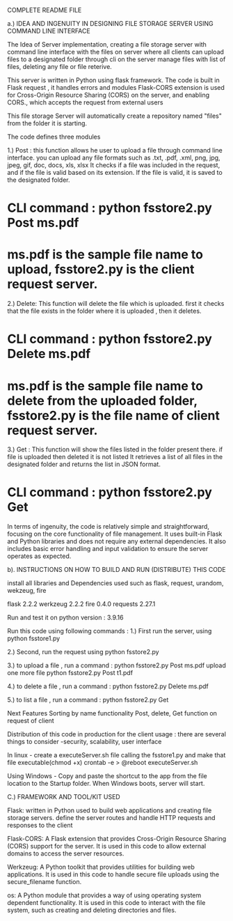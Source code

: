 COMPLETE README FILE


a.) IDEA AND INGENUITY IN DESIGNING FILE STORAGE SERVER USING COMMAND LINE INTERFACE


 The Idea of Server implementation, creating a file storage server with command line interface with the files on server where all clients can upload files to a designated folder through cli on the server manage files 
with list of files, deleting any file or file reterive.

This server is written in Python using flask framework.
The code is built in Flask request ,  it handles errors and modules
 Flask-CORS extension is used for Cross-Origin Resource Sharing (CORS) on the server, and enabling CORS., which accepts the request from external users

This file storage Server will automatically create a repository named "files" from the folder it is starting.

The code defines three modules

1.) Post : this function allows he user to upload a file through command line interface. 
you can upload any file formats such as .txt, .pdf, .xml, png, jpg, jpeg, gif, doc, docs, xls, xlsx 
It checks if a file was included in the request, and if the file is valid based on its extension. If the file is valid, it is saved to the designated folder.

# CLI command : python fsstore2.py Post ms.pdf 

# ms.pdf is the sample file name to upload, fsstore2.py is the client request server.

2.) Delete:  This function will delete the file which  is uploaded. first it checks that the file exists in the folder where it is uploaded , then it deletes.

# CLI command : python fsstore2.py Delete ms.pdf 

# ms.pdf is the sample file name to delete from the uploaded folder,  fsstore2.py is the file name of client request server.

3.) Get : This function will show the files listed in the folder present there. if file is uploaded then deleted it is not listed
 It retrieves a list of all files in the designated folder and returns the list in JSON format.

# CLI command : python fsstore2.py Get 

In terms of ingenuity, the code is relatively simple and straightforward, focusing on the core functionality of file management. 
It uses built-in Flask and Python libraries and does not require any external dependencies.
It also includes basic error handling and input validation to ensure the server operates as expected.

b). INSTRUCTIONS ON HOW TO BUILD AND RUN (DISTRIBUTE) THIS CODE

install all libraries and Dependencies used such as flask, request, urandom, wekzeug, fire

flask 2.2.2 
werkzeug 2.2.2 
fire 0.4.0 
requests 2.27.1

Run and test it on python version  : 3.9.16

Run this code using following commands :
1.) First run the server, using python fsstore1.py 

2.) Second, run the request using python fsstore2.py 

3.) to upload a file , run a command : python fsstore2.py Post ms.pdf 
upload one more file python fsstore2.py Post t1.pdf 

4.) to delete a file , run a command : python fsstore2.py Delete ms.pdf 

5.) to list a file , run a command : python fsstore2.py Get

Next Features Sorting by name functionality Post, delete, Get function on request of client

Distribution of this code in production for the client usage  : there are several things to consider 
-security, scalability, user interface

In linux - create a executeServer.sh file calling the fsstore1.py and 
make that file executable(chmod +x) crontab -e > @reboot executeServer.sh

Using Windows - Copy and paste the shortcut to the app from the file location to the Startup folder.
When Windows boots, server will start.


C.) FRAMEWORK AND TOOL/KIT USED

Flask:  written in Python used to build web applications and creating file storage servers. 
 define the server routes and handle HTTP requests and responses to the client

Flask-CORS: A Flask extension that provides Cross-Origin Resource Sharing (CORS) support for the server. 
It is used in this code to allow external domains to access the server resources.

Werkzeug: A Python toolkit that provides utilities for building web applications. It is used in this code to handle secure file uploads using the secure_filename function.

os: A Python module that provides a way of using operating system dependent functionality. 
It is used in this code to interact with the file system, such as creating and deleting directories and files.


